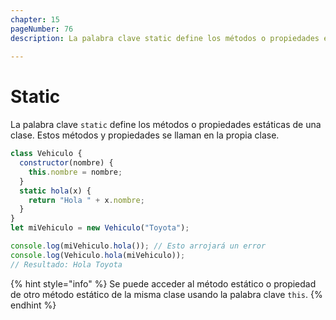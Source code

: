 ```yaml
---
chapter: 15
pageNumber: 76
description: La palabra clave static define los métodos o propiedades estáticas de una clase. Cuando un método o propiedad se define como estático dentro de una clase, entonces pertenece a la clase misma y no a instancias (objetos) de la clase.
 
---
```

# Static

La palabra clave `static` define los métodos o propiedades estáticas de una clase. Estos métodos y propiedades se llaman en la propia clase.

```javascript
class Vehiculo {
  constructor(nombre) {
    this.nombre = nombre;
  }
  static hola(x) {
    return "Hola " + x.nombre;
  }
}
let miVehiculo = new Vehiculo("Toyota");

console.log(miVehiculo.hola()); // Esto arrojará un error
console.log(Vehiculo.hola(miVehiculo));
// Resultado: Hola Toyota
```

{% hint style="info" %}
Se puede acceder al método estático o propiedad de otro método estático de la misma clase usando la palabra clave `this`.
{% endhint %}

